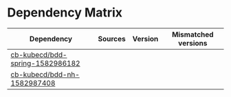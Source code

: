 # Dependency Matrix

Dependency | Sources | Version | Mismatched versions
---------- | ------- | ------- | -------------------
[cb-kubecd/bdd-spring-1582986182](https://github.com/cb-kubecd/bdd-spring-1582986182.git) |  | []() | 
[cb-kubecd/bdd-nh-1582987408](https://github.com/cb-kubecd/bdd-nh-1582987408.git) |  | []() | 
